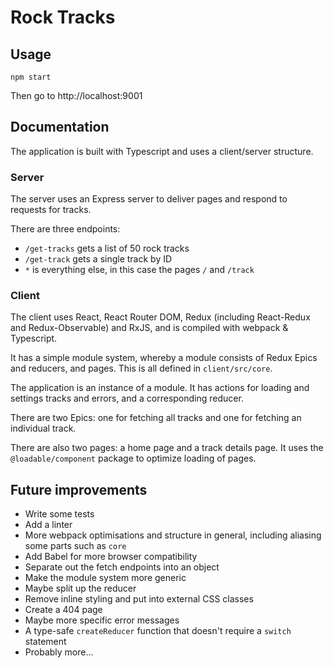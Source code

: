 # Rock Tracks

## Usage
```
npm start
```

Then go to http://localhost:9001


## Documentation

The application is built with Typescript and uses a client/server structure.

### Server

The server uses an Express server to deliver pages and respond to requests for tracks.

There are three endpoints:
* `/get-tracks` gets a list of 50 rock tracks
* `/get-track` gets a single track by ID
* `*` is everything else, in this case the pages `/` and `/track`

### Client

The client uses React, React Router DOM, Redux (including React-Redux and Redux-Observable) and RxJS, and is compiled with webpack & Typescript.

It has a simple module system, whereby a module consists of Redux Epics and reducers, and pages.
This is all defined in `client/src/core`.

The application is an instance of a module. It has actions for loading and settings tracks and errors, and a corresponding reducer.

There are two Epics: one for fetching all tracks and one for fetching an individual track.

There are also two pages: a home page and a track details page.
It uses the `@loadable/component` package to optimize loading of pages.


## Future improvements

* Write some tests
* Add a linter
* More webpack optimisations and structure in general, including aliasing some parts such as `core`
* Add Babel for more browser compatibility
* Separate out the fetch endpoints into an object
* Make the module system more generic
* Maybe split up the reducer
* Remove inline styling and put into external CSS classes
* Create a 404 page
* Maybe more specific error messages
* A type-safe `createReducer` function that doesn't require a `switch` statement
* Probably more...
